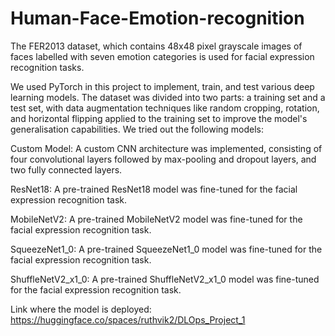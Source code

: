 # Human-Face-Emotion-recognition
The FER2013 dataset, which contains 48x48 pixel grayscale images of faces labelled with seven emotion categories is used for facial expression recognition tasks.

We used PyTorch in this project to implement, train, and test various deep learning models. The dataset was divided into two parts: a training set and a test set, with data augmentation techniques like random cropping, rotation, and horizontal flipping applied to the training set to improve the model's generalisation capabilities. We tried out the following models:

Custom Model: A custom CNN architecture was implemented, consisting of four convolutional layers followed by max-pooling and dropout layers, and two fully connected layers.

ResNet18: A pre-trained ResNet18 model was fine-tuned for the facial expression recognition task.

MobileNetV2: A pre-trained MobileNetV2 model was fine-tuned for the facial expression recognition task.

SqueezeNet1_0: A pre-trained SqueezeNet1_0 model was fine-tuned for the facial expression recognition task.

ShuffleNetV2_x1_0: A pre-trained ShuffleNetV2_x1_0 model was fine-tuned for the facial expression recognition task.

Link where the model is deployed: https://huggingface.co/spaces/ruthvik2/DLOps_Project_1
